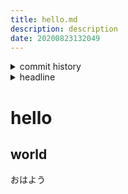 ```yaml
---
title: hello.md
description: description
date: 20200823132049
---
```

<!-- history area start -->
<details><summary>commit history</summary><div><ol>

</ol></div></details>
<!-- history area end -->
<!-- toc area start -->
<details><summary>headline</summary><div>
<!-- START doctoc generated TOC please keep comment here to allow auto update -->
<!-- DON'T EDIT THIS SECTION, INSTEAD RE-RUN doctoc TO UPDATE -->


- [hello](#hello)
  - [world](#world)

<!-- END doctoc generated TOC please keep comment here to allow auto update -->

</div></details>

<!-- toc area end -->
# hello
## world
おはよう
